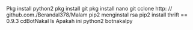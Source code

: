 Pkg install python2 
pkg install git 
pkg install nano
git cclone http: // github.com./Berandal378/Malam
pip2 menginstal rsa 
pip2 install thrift == 0.9.3 cdBotNakal
ls
Apakah ini python2 botnakalpy
